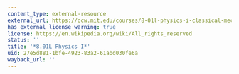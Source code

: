 ```yaml
---
content_type: external-resource
external_url: https://ocw.mit.edu/courses/8-01l-physics-i-classical-mechanics-fall-2005/
has_external_license_warning: true
license: https://en.wikipedia.org/wiki/All_rights_reserved
status: ''
title: '*8.01L Physics I*'
uid: 27e5d881-1bfe-4923-83a2-61abd030fe6a
wayback_url: ''
---
```


